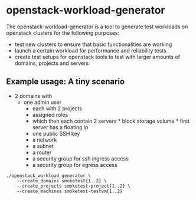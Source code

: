 # openstack-workload-generator

The openstack-workload-generator is a tool to generate test workloads on openstack clusters
for the following purposes:

- test new clusters to ensure that basic functionalities are working
- launch a certain workload for performance and reliability tests
- create test setups for openstack tools to test with larger amounts of domains, projects and servers

## Example usage: A tiny scenario

* 2 domains with
  * one admin user
    * each with 2 projects
    * assigned roles
    * which then each contain 2 servers
          * block storage volume
          * first server has a floating ip
    * one public SSH key
    * a network
    * a subnet
    * a router
    * a security group for ssh ingress access
    * a security group for egress access

```
./openstack_workload_generator \
    --create_domains smoketest{1..2} \
    --create_projects smoketest-project{1..2} \
    --create_machines smoketest-testvm{1..2}
```

